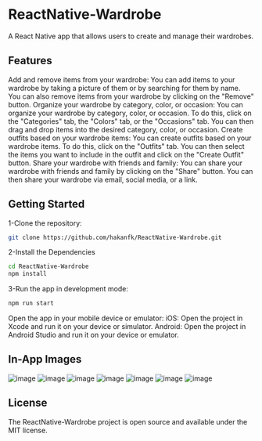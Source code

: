 # ReactNative-Wardrobe
A React Native app that allows users to create and manage their wardrobes.

## Features
Add and remove items from your wardrobe: You can add items to your wardrobe by taking a picture of them or by searching for them by name. You can also remove items from your wardrobe by clicking on the "Remove" button.
Organize your wardrobe by category, color, or occasion: You can organize your wardrobe by category, color, or occasion. To do this, click on the "Categories" tab, the "Colors" tab, or the "Occasions" tab. You can then drag and drop items into the desired category, color, or occasion.
Create outfits based on your wardrobe items: You can create outfits based on your wardrobe items. To do this, click on the "Outfits" tab. You can then select the items you want to include in the outfit and click on the "Create Outfit" button.
Share your wardrobe with friends and family: You can share your wardrobe with friends and family by clicking on the "Share" button. You can then share your wardrobe via email, social media, or a link.

## Getting Started
1-Clone the repository:
```bash
git clone https://github.com/hakanfk/ReactNative-Wardrobe.git
```
2-Install the Dependencies
```bash
cd ReactNative-Wardrobe
npm install
```

3-Run the app in development mode:
```bash
npm run start
```
Open the app in your mobile device or emulator:
iOS: Open the project in Xcode and run it on your device or simulator.
Android: Open the project in Android Studio and run it on your device or emulator.

## In-App Images
![image](https://github.com/hakanfk/ReactNative-Wardrobe/assets/59501938/01602288-ba59-4f07-990e-c40d3cefe0e4)
![image](https://github.com/hakanfk/ReactNative-Wardrobe/assets/59501938/20ee9ac9-28d6-4eaf-961a-5d504519c2d4)
![image](https://github.com/hakanfk/ReactNative-Wardrobe/assets/59501938/2ee00d5e-2fa0-45aa-bfb8-ae6f300d0e5a)
![image](https://github.com/hakanfk/ReactNative-Wardrobe/assets/59501938/e953d849-fc5b-4575-b46b-aec71e6099fe)
![image](https://github.com/hakanfk/ReactNative-Wardrobe/assets/59501938/c3c906c9-d973-4f1a-8292-349101b4c795)
![image](https://github.com/hakanfk/ReactNative-Wardrobe/assets/59501938/40c4ec54-b5c5-4bc4-a5b6-f55d6273a1a8)
![image](https://github.com/hakanfk/ReactNative-Wardrobe/assets/59501938/447b795f-36c6-4fc4-bde4-0a661cf813f0)


## License
The ReactNative-Wardrobe project is open source and available under the MIT license.

